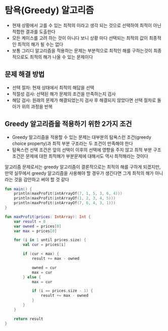 # 탐욕(Greedy) 알고리즘

- 현재 상황에서 고를 수 있는 최적의 이라고 생각 되는 것으로 선택하여 최적이 아닌 적합한 결과를 도출한다
- 모든 케이스를 고려 하는 것이 아니다 보니 상황 마다 선택되는 최적의 값이 최종적인 최적의 해가 될 수는 없다
- 보통 그리디 알고리즘을 적용하는 문제는 부분적으로 최적인 해를 구하는것이 최종적으로도 최적의 해가 나올 수 있는 문제이다

## 문제 해결 방법
- 선택 절차: 현재 상태에서 최적의 해답을 선택 
- 적절성 검사: 선택된 해가 문제의 조건을 만족하는지 검사 
- 해답 검사: 원래의 문제가 해결되었는지 검사 후 해결되지 않았다면 선택 절차로 돌아가 위의 과정을 반복

## Greedy 알고리즘을 적용하기 위한 2가지 조건
- Greedy 알고리즘을 적용할 수 있는 문제는 대부분의 탐욕스런 조건(greedy choice property)과 최적 부분 구조라는 두 조건이 만족해야 한다
- 탐욕스런 선택 조건은 앞의 선택이 이후의 선택에 영향을 주지 않고 최적 부분 구조 조건은 문제에 대한 최적해가 부분문제에 대해서도 역시 최적해라는 것이다

알고리즘 문제로서는 greedy 알고리즘이 결론적으로는 최적의 해를 구하게 되겠지만, 만약 실무에서 greedy 알고리즘을 사용해야 할 경우가 생긴다면 그게 최적의 해가 아니라는 것을 감안하고 써야 할 것 같다

```kotlin
fun main() {
    println(maxProfit(intArrayOf(7, 1, 5, 3, 6, 4)))
    println(maxProfit(intArrayOf(1, 2, 3, 4, 5)))
    println(maxProfit(intArrayOf(7, 6, 4, 3, 1)))
}

fun maxProfit(prices: IntArray): Int {
    var result = 0
    var owned = prices[0]
    var max = prices[0]

    for (i in 1 until prices.size) {
        val cur = prices[i]

        if (cur < max) {
            result += max - owned

            owned = cur
            max = cur
        } else {
            max = cur

            if (i == prices.size - 1) {
                result += max - owned
            }
        }
    }

    return result
}
```
